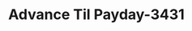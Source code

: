 ---
f_zip-code: 31602
f_state-code: GA
title: Advance Til Payday-3431
f_phone: 229-259-9700
f_city-only: Valdosta
f_address: 2116 North Ashley Street Valdosta
f_location-unique-id: '3431'
slug: advance-til-payday-3431
updated-on: '2024-05-30T13:46:58.046Z'
created-on: '2024-05-30T13:36:59.803Z'
published-on: '2024-05-30T13:54:32.469Z'
f_city-state: cms/city/valdosta-ga.md
f_company: cms/company/advance-til-payday.md
f_state: cms/state/georgia.md
layout: '[payday-loan].html'
tags: payday-loan
---